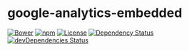 # google-analytics-embedded

[![Bower](https://img.shields.io/bower/v/google-analytics-embedded.svg)](https://github.com/yivo/google-analytics-embedded)
[![npm](https://img.shields.io/npm/v/google-analytics-embedded.svg)](https://www.npmjs.com/package/google-analytics-embedded)
[![License](https://img.shields.io/github/license/yivo/google-analytics-embedded.svg)](https://github.com/yivo/google-analytics-embedded)
[![Dependency Status](https://img.shields.io/david/yivo/google-analytics-embedded.svg)](https://david-dm.org/yivo/google-analytics-embedded)
[![devDependencies Status](https://img.shields.io/david/dev/yivo/google-analytics-embedded.svg)](https://david-dm.org/yivo/google-analytics-embedded?type=dev)
